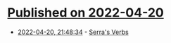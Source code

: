 # [Published on 2022-04-20](index.md)

* [2022-04-20, 21:48:34](https://news.ycombinator.com/item?id=31103488) - [Serra's Verbs](https://www.nplusonemag.com/online-only/online-only/serras-verbs/)
